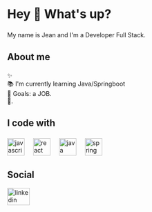 <h1 align="left">Hey 👋 What's up?</h1>

###

<p align="left">My name is Jean and I'm a Developer Full Stack.</p>

###

<h2 align="left">About me</h2>


###

<p align="left">✨<br>📚 I'm currently learning Java/Springboot <br>🎯 Goals: a JOB.<br>🎲.</p>

###

<h2 align="left">I code with</h2>

###

<div align="left">
  <img src="https://cdn.jsdelivr.net/gh/devicons/devicon/icons/javascript/javascript-original.svg" height="40" alt="javascript logo"  />
  <img width="12" />
  <img src="https://cdn.jsdelivr.net/gh/devicons/devicon/icons/react/react-original.svg" height="40" alt="react logo"  />
  <img width="12" />
  <img src="https://cdn.jsdelivr.net/gh/devicons/devicon/icons/java/java-original.svg" height="40" alt="java logo"  />
  <img width="12" />
  <img src="https://cdn.jsdelivr.net/gh/devicons/devicon/icons/spring/spring-original.svg" height="40" alt="spring logo"  />
</div>

###

<h2 align="left">Social</h2>
<div align="left">
  <a href="https://www.linkedin.com/in/jean-fogaca/" target="_blank">
    <img src="https://raw.githubusercontent.com/maurodesouza/profile-readme-generator/master/src/assets/icons/social/linkedin/default.svg" width="52" height="40" alt="linkedin logo"  />
  </a>
</div>

###




###
